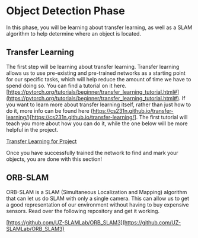 # Object Detection Phase

In this phase, you will be learning about transfer learning, as well as a SLAM algorithm to help determine where an object is located.

## Transfer Learning

The first step will be learning about transfer learning. Transfer learning allows us to use pre-existing and pre-trained networks as a starting point for our specific tasks, which will help reduce the amount of time we have to spend doing so. You can find a tutorial on it here. [https://pytorch.org/tutorials/beginner/transfer_learning_tutorial.html#](https://pytorch.org/tutorials/beginner/transfer_learning_tutorial.html#). If you want to learn more about transfer learning itself, rather than just how to do it, more info can be found here (https://cs231n.github.io/transfer-learning/)[https://cs231n.github.io/transfer-learning/]. The first tutorial will teach you more about how you can do it, while the one below will be more helpful in the project.

[Transfer Learning for Project](https://towardsdatascience.com/training-yolo-for-object-detection-in-pytorch-with-your-custom-dataset-the-simple-way-1aa6f56cf7d9)

Once you have successfully trained the network to find and mark your objects, you are done with this section!

## ORB-SLAM

ORB-SLAM is a SLAM (Simultaneous Localization and Mapping) algorithm that can let us do SLAM with only a single camera. This can allow us to get a good representation of our environment without having to buy expensive sensors. Read over the following repository and get it working.

[https://github.com/UZ-SLAMLab/ORB_SLAM3](https://github.com/UZ-SLAMLab/ORB_SLAM3)